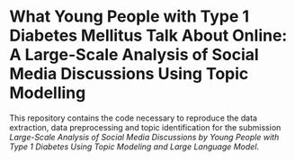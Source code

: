 # What Young People with Type 1 Diabetes Mellitus Talk About Online: A Large-Scale Analysis of Social Media Discussions Using Topic Modelling

This repository contains the code necessary to reproduce the data extraction, data preprocessing and topic identification for the submission *Large-Scale Analysis of Social Media Discussions by Young People with Type 1 Diabetes Using Topic Modeling and Large Language Model*.

